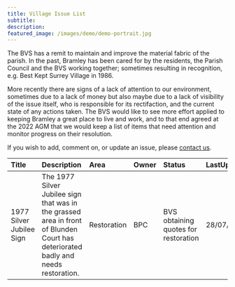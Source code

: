 ```yaml
---
title: Village Issue List
subtitle:
description: 
featured_image: /images/demo/demo-portrait.jpg
---
```


<!--![](/images/tbd.jpg)Image by <a href="https://pixabay.com/users/merio-1480566/?utm_source=link-attribution&amp;utm_medium=referral&amp;utm_campaign=image&amp;utm_content=4010445">Merio</a> from <a href="https://pixabay.com/?utm_source=link-attribution&amp;utm_medium=referral&amp;utm_campaign=image&amp;utm_content=4010445">Pixabay</a>
><-->


The BVS has a remit to maintain and improve the material fabric of the parish.   In the past, Bramley has been cared for by the residents, the Parish Council and the BVS working together; sometimes resulting in recognition, e.g. Best Kept Surrey Village in 1986.

More recently there are signs of a lack of attention to our environment, sometimes due to a lack of money but also maybe due to a lack of visibility of the issue itself, who is responsible for its rectifaction, and the current state of any actions taken.   The BVS would like to see more effort applied to keeping Bramley a great place to live and work, and to that end agreed at the 2022 AGM that we would keep a list of items that need attention and monitor progress on their resolution.  

If you wish to add, comment on, or update an issue, please [contact us](/contact).

<!-- Start Issue Table -->
|Title|Description|Area|Owner|Status|LastUpdated|Detail|
|:--|:--|:--|:--|:--|:--|:--|
|1977 Silver Jubilee Sign|The 1977 Silver Jubilee sign that was in the grassed area in front of Blunden Court has deteriorated badly and needs restoration.|Restoration|BPC|BVS obtaining quotes for restoration|28/07/2022|[detail](https://www.dropbox.com/s/x1bmeasmjek3rs5/Issue%20-%201977%20Silver%20Jubilee%20Sign.pdf?dl=0)|

<!-- End Issue Table -->



